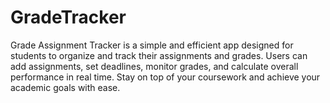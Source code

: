 # GradeTracker
Grade Assignment Tracker is a simple and efficient app designed for students to organize and track their assignments and grades. Users can add assignments, set deadlines, monitor grades, and calculate overall performance in real time. Stay on top of your coursework and achieve your academic goals with ease.
